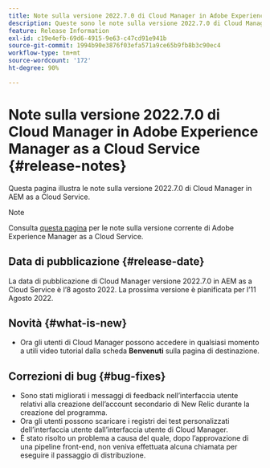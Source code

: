 ```yaml
---
title: Note sulla versione 2022.7.0 di Cloud Manager in Adobe Experience Manager as a Cloud Service
description: Queste sono le note sulla versione 2022.7.0 di Cloud Manager in AEM as a Cloud Service.
feature: Release Information
exl-id: c19e4efb-69d6-4915-9e63-c47cd91e941b
source-git-commit: 1994b90e3876f03efa571a9ce65b9fb8b3c90ec4
workflow-type: tm+mt
source-wordcount: '172'
ht-degree: 90%

---
```


# Note sulla versione 2022.7.0 di Cloud Manager in Adobe Experience Manager as a Cloud Service {#release-notes}

Questa pagina illustra le note sulla versione 2022.7.0 di Cloud Manager in AEM as a Cloud Service.

>[!NOTE]
>
>Consulta [questa pagina](/help/release-notes/release-notes-cloud/release-notes-current.md) per le note sulla versione corrente di Adobe Experience Manager as a Cloud Service.

## Data di pubblicazione {#release-date}

La data di pubblicazione di Cloud Manager versione 2022.7.0 in AEM as a Cloud Service è l’8 agosto 2022. La prossima versione è pianificata per l’11 Agosto 2022.

## Novità {#what-is-new}

* Ora gli utenti di Cloud Manager possono accedere in qualsiasi momento a utili video tutorial dalla scheda **Benvenuti** sulla pagina di destinazione.

## Correzioni di bug {#bug-fixes}

* Sono stati migliorati i messaggi di feedback nell’interfaccia utente relativi alla creazione dell’account secondario di New Relic durante la creazione del programma.
* Ora gli utenti possono scaricare i registri dei test personalizzati dell’interfaccia utente dall’interfaccia utente di Cloud Manager.
* È stato risolto un problema a causa del quale, dopo l’approvazione di una pipeline front-end, non veniva effettuata alcuna chiamata per eseguire il passaggio di distribuzione.
